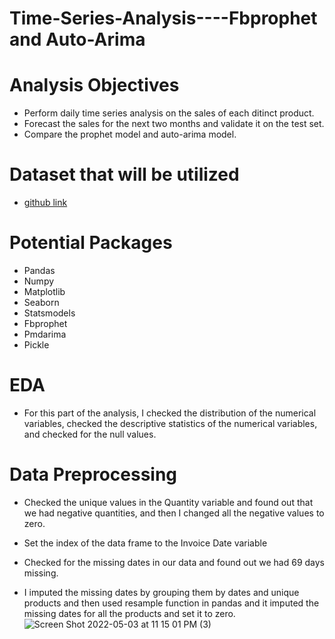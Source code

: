 # Time-Series-Analysis----Fbprophet and Auto-Arima
# Analysis Objectives
* Perform daily time series analysis on the sales of each ditinct product.
* Forecast the sales for the next two months and validate it on the test set.
* Compare the prophet model and auto-arima model.

# Dataset that will be utilized
* [github link](https://github.com/raminstad/Sales-Forecasting/blob/main/Data.xlsx)

# Potential Packages
* Pandas
* Numpy 
* Matplotlib
* Seaborn
* Statsmodels
* Fbprophet
* Pmdarima
* Pickle

# EDA
* For this part of the analysis, I checked the distribution of the numerical variables, checked the descriptive statistics of the numerical variables, and checked for the null values.

# Data Preprocessing
* Checked the unique values in the Quantity variable and found out that we had negative quantities, and then I changed all the negative values to zero.
* Set the index of the data frame to the Invoice Date variable
* Checked for the missing dates in our data and found out we had 69 days missing. 


* I imputed the missing dates by grouping them by dates and unique products and then used resample function in pandas and it imputed the missing dates for all the products and set it to zero.
![Screen Shot 2022-05-03 at 11 15 01 PM (3)](https://user-images.githubusercontent.com/79353291/166631114-0b8b53ad-2c86-408d-8653-3025c10fc061.png)
